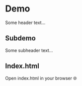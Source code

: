 # Demo
Some header text...

## Subdemo
Some subheader text...

## Index.html
Open index.html in your browser 🌐